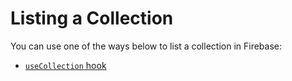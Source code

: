 # Listing a Collection

You can use one of the ways below to list a collection in Firebase:

 - [`useCollection` hook](../hooks/useCollection-hook.md)